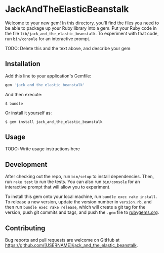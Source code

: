 # JackAndTheElasticBeanstalk

Welcome to your new gem! In this directory, you'll find the files you need to be able to package up your Ruby library into a gem. Put your Ruby code in the file `lib/jack_and_the_elastic_beanstalk`. To experiment with that code, run `bin/console` for an interactive prompt.

TODO: Delete this and the text above, and describe your gem

## Installation

Add this line to your application's Gemfile:

```ruby
gem 'jack_and_the_elastic_beanstalk'
```

And then execute:

    $ bundle

Or install it yourself as:

    $ gem install jack_and_the_elastic_beanstalk

## Usage

TODO: Write usage instructions here

## Development

After checking out the repo, run `bin/setup` to install dependencies. Then, run `rake test` to run the tests. You can also run `bin/console` for an interactive prompt that will allow you to experiment.

To install this gem onto your local machine, run `bundle exec rake install`. To release a new version, update the version number in `version.rb`, and then run `bundle exec rake release`, which will create a git tag for the version, push git commits and tags, and push the `.gem` file to [rubygems.org](https://rubygems.org).

## Contributing

Bug reports and pull requests are welcome on GitHub at https://github.com/[USERNAME]/jack_and_the_elastic_beanstalk.


